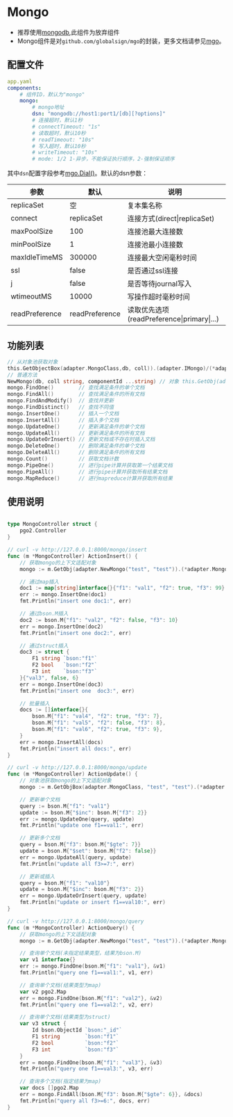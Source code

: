 # Mongo
  * 推荐使用[mongodb](Mongodb.md),此组件为放弃组件
  * Mongo组件是对`github.com/globalsign/mgo`的封装，更多文档请参见[mgo](https://github.com/globalsign/mgo)。

## 配置文件

```yaml
app.yaml
components:
    # 组件ID，默认为"mongo"
    mongo:
        # mongo地址
        dsn: "mongodb://host1:port1/[db][?options]"
        # 连接超时，默认1秒
        # connectTimeout: "1s"
        # 读取超时，默认10秒
        # readTimeout: "10s"
        # 写入超时，默认10秒
        # writeTimeout: "10s"
        # mode: 1/2 1-异步，不能保证执行顺序，2-强制保证顺序
```

其中`dsn`配置字段参考[mgo.Dial()](https://godoc.org/github.com/globalsign/mgo#Dial)。默认的dsn参数：

| 参数           | 默认           | 说明                                       |
| -------------- | -------------- | ------------------------------------------ |
| replicaSet     | 空             | 复本集名称                                 |
| connect        | replicaSet     | 连接方式(direct\|replicaSet)               |
| maxPoolSize    | 100            | 连接池最大连接数                           |
| minPoolSize    | 1              | 连接池最小连接数                           |
| maxIdleTimeMS  | 300000         | 连接最大空闲毫秒时间                       |
| ssl            | false          | 是否通过ssl连接                            |
| j              | false          | 是否等待journal写入                        |
| wtimeoutMS     | 10000          | 写操作超时毫秒时间                         |
| readPreference | readPreference | 读取优先选项(readPreference\|primary\|...) |

## 功能列表

```go
// 从对象池获取对象
this.GetObjectBox(adapter.MongoClass,db, coll)).(adapter.IMongo)/(*adapter.Mongo) // (v0.1.131+)
// 普通方法
NewMongo(db, coll string, componentId ...string) // 对象 this.GetObj(adapter.NewMongo(db, coll)).(adapter.IMongo)/(*adapter.Mongo)
mongo.FindOne()        // 查找满足条件的单个文档
mongo.FindAll()        // 查找满足条件的所有文档
mongo.FindAndModify()  // 查找并更新
mongo.FindDistinct()   // 查找不同值
mongo.InsertOne()      // 插入一个文档
mongo.InsertAll()      // 插入多个文档
mongo.UpdateOne()      // 更新满足条件的单个文档
mongo.UpdateAll()      // 更新满足条件的所有文档
mongo.UpdateOrInsert() // 更新文档或不存在时插入文档
mongo.DeleteOne()      // 删除满足条件的单个文档
mongo.DeleteAll()      // 删除满足条件的所有文档
mongo.Count()          // 获取文档计数
mongo.PipeOne()        // 进行pipe计算并获取第一个结果文档
mongo.PipeAll()        // 进行pipe计算并获取所有结果文档
mongo.MapReduce()      // 进行mapreduce计算并获取所有结果
```

## 使用说明

```go

type MongoController struct {
    pgo2.Controller
}

// curl -v http://127.0.0.1:8000/mongo/insert
func (m *MongoController) ActionInsert() {
    // 获取mongo的上下文适配对象
    mongo := m.GetObj(adapter.NewMongo("test", "test")).(*adapter.Mongo)

    // 通过map插入
    doc1 := map[string]interface{}{"f1": "val1", "f2": true, "f3": 99}
    err := mongo.InsertOne(doc1)
    fmt.Println("insert one doc1:", err)

    // 通过bson.M插入
    doc2 := bson.M{"f1": "val2", "f2": false, "f3": 10}
    err = mongo.InsertOne(doc2)
    fmt.Println("insert one doc2:", err)

    // 通过struct插入
    doc3 := struct {
        F1 string `bson:"f1"`
        F2 bool   `bson:"f2"`
        F3 int    `bson:"f3"`
    }{"val3", false, 6}
    err = mongo.InsertOne(doc3)
    fmt.Println("insert one  doc3:", err)

    // 批量插入
    docs := []interface{}{
        bson.M{"f1": "val4", "f2": true, "f3": 7},
        bson.M{"f1": "val5", "f2": false, "f3": 8},
        bson.M{"f1": "val6", "f2": true, "f3": 9},
    }
    err = mongo.InsertAll(docs)
    fmt.Println("insert all docs:", err)
}

// curl -v http://127.0.0.1:8000/mongo/update
func (m *MongoController) ActionUpdate() {
    // 对象池获取mongo的上下文适配对象
    mongo := m.GetObjBox(adapter.MongoClass, "test", "test").(*adapter.Mongo)

    // 更新单个文档
    query := bson.M{"f1": "val1"}
    update := bson.M{"$inc": bson.M{"f3": 2}}
    err := mongo.UpdateOne(query, update)
    fmt.Println("update one f1==val1:", err)

    // 更新多个文档
    query = bson.M{"f3": bson.M{"$gte": 7}}
    update = bson.M{"$set": bson.M{"f2": false}}
    err = mongo.UpdateAll(query, update)
    fmt.Println("update all f3>=7:", err)

    // 更新或插入
    query = bson.M{"f1": "val10"}
    update = bson.M{"$inc": bson.M{"f3": 2}}
    err = mongo.UpdateOrInsert(query, update)
    fmt.Println("update or insert f1==val10:", err)
}

// curl -v http://127.0.0.1:8000/mongo/query
func (m *MongoController) ActionQuery() {
    // 获取mongo的上下文适配对象
    mongo := m.GetObj(adapter.NewMongo("test", "test")).(*adapter.Mongo)

    // 查询单个文档(未指定结果类型，结果为bson.M)
    var v1 interface{}
    err := mongo.FindOne(bson.M{"f1": "val1"}, &v1)
    fmt.Println("query one f1==val1:", v1, err)

    // 查询单个文档(结果类型为map)
    var v2 pgo2.Map
    err = mongo.FindOne(bson.M{"f1": "val2"}, &v2)
    fmt.Println("query one f1==val2:", v2, err)

    // 查询单个文档(结果类型为struct)
    var v3 struct {
        Id bson.ObjectId `bson:"_id"`
        F1 string        `bson:"f1"`
        F2 bool          `bson:"f2"`
        F3 int           `bson:"f3"`
    }
    err = mongo.FindOne(bson.M{"f1": "val3"}, &v3)
    fmt.Println("query one f1==val3:", v3, err)

    // 查询多个文档(指定结果为map)
    var docs []pgo2.Map
    err = mongo.FindAll(bson.M{"f3": bson.M{"$gte": 6}}, &docs)
    fmt.Println("query all f3>=6:", docs, err)
}
```

